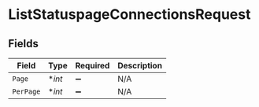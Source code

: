 # ListStatuspageConnectionsRequest


## Fields

| Field              | Type               | Required           | Description        |
| ------------------ | ------------------ | ------------------ | ------------------ |
| `Page`             | **int*             | :heavy_minus_sign: | N/A                |
| `PerPage`          | **int*             | :heavy_minus_sign: | N/A                |